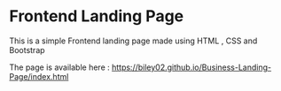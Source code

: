 # Frontend Landing Page

This is a simple Frontend landing page made using HTML , CSS and Bootstrap

The page is available here : https://biley02.github.io/Business-Landing-Page/index.html
